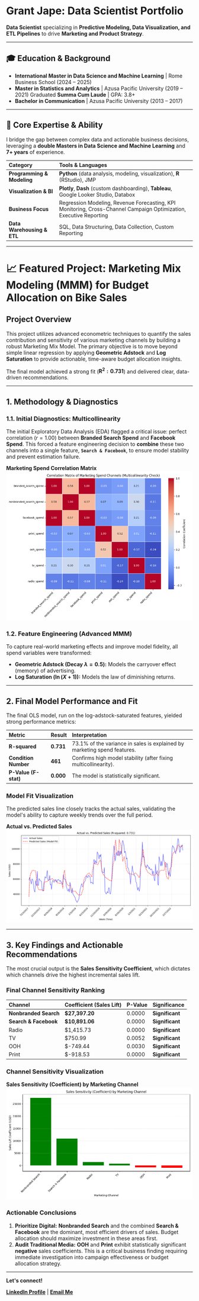 # Grant Jape: Data Scientist Portfolio

**Data Scientist** specializing in **Predictive Modeling, Data Visualization, and ETL Pipelines** to drive **Marketing and Product Strategy**.

---

## 🎓 Education & Background

* **International Master in Data Science and Machine Learning** \| Rome Business School (2024 – 2025)
* **Master in Statistics and Analytics** \| Azusa Pacific University (2019 – 2021) Graduated **Summa Cum Laude** \| GPA: 3.8+
* **Bachelor in Communication** \| Azusa Pacific University (2013 – 2017)

---

## 🚀 Core Expertise & Ability

I bridge the gap between complex data and actionable business decisions, leveraging a **double Masters in Data Science and Machine Learning** and **7+ years** of experience.

| Category | Tools & Languages |
| :--- | :--- |
| **Programming & Modeling** | **Python** (data analysis, modeling, visualization), **R** (RStudio), JMP |
| **Visualization & BI** | **Plotly**, **Dash** (custom dashboarding), **Tableau**, Google Looker Studio, Databox |
| **Business Focus** | Regression Modeling, Revenue Forecasting, KPI Monitoring, Cross-Channel Campaign Optimization, Executive Reporting |
| **Data Warehousing & ETL** | SQL, Data Structuring, Data Collection, Custom Reporting |

---

# 📈 Featured Project: Marketing Mix Modeling (MMM) for Budget Allocation on Bike Sales

## Project Overview

This project utilizes advanced econometric techniques to quantify the sales contribution and sensitivity of various marketing channels by building a robust Marketing Mix Model. The primary objective is to move beyond simple linear regression by applying **Geometric Adstock** and **Log Saturation** to provide actionable, time-aware budget allocation insights.

The final model achieved a strong fit ($\mathbf{R^2: 0.731}$) and delivered clear, data-driven recommendations.

---

## 1. Methodology & Diagnostics

### 1.1. Initial Diagnostics: Multicollinearity
The initial Exploratory Data Analysis (EDA) flagged a critical issue: perfect correlation ($r=1.00$) between **Branded Search Spend** and **Facebook Spend**. This forced a feature engineering decision to **combine** these two channels into a single feature, **`Search & Facebook`**, to ensure model stability and prevent estimation failure.

**Marketing Spend Correlation Matrix**
![Correlation Matrix of Marketing Spend Channels](https://raw.githubusercontent.com/grantjamesjape/Bike_Sales_MMM/main/charts/spend_correlation_matrix.png)

### 1.2. Feature Engineering (Advanced MMM)
To capture real-world marketing effects and improve model fidelity, all spend variables were transformed:
* **Geometric Adstock (Decay $\lambda=0.5$):** Models the carryover effect (memory) of advertising.
* **Log Saturation ($\ln(X+1)$):** Models the law of diminishing returns.

---

## 2. Final Model Performance and Fit

The final OLS model, run on the log-adstock-saturated features, yielded strong performance metrics:

| Metric | Result | Interpretation |
| :--- | :--- | :--- |
| **R-squared** | **0.731** | 73.1% of the variance in sales is explained by marketing spend features. |
| **Condition Number** | **461** | Confirms high model stability (after fixing multicollinearity). |
| **P-Value (F-stat)** | **0.000** | The model is statistically significant. |

### Model Fit Visualization

The predicted sales line closely tracks the actual sales, validating the model's ability to capture weekly trends over the full period.

**Actual vs. Predicted Sales**
![Actual vs. Predicted Sales Plot](https://raw.githubusercontent.com/grantjamesjape/Bike_Sales_MMM/main/charts/actual_vs_predicted_sales.png)

---

## 3. Key Findings and Actionable Recommendations

The most crucial output is the **Sales Sensitivity Coefficient**, which dictates which channels drive the highest incremental sales lift.

### Final Channel Sensitivity Ranking

| Channel | Coefficient (Sales Lift) | P-Value | Significance |
| :--- | :--- | :--- | :--- |
| **Nonbranded Search** | **$27,397.20** | 0.0000 | **Significant** |
| **Search & Facebook** | **$10,891.06** | 0.0000 | **Significant** |
| Radio | $1,415.73 | 0.0000 | **Significant** |
| TV | $750.99 | 0.0052 | **Significant** |
| OOH | $-749.44 | 0.0030 | **Significant** |
| Print | $-918.53 | 0.0000 | **Significant** |

### Channel Sensitivity Visualization

**Sales Sensitivity (Coefficient) by Marketing Channel**
![Channel Sensitivity Bar Chart](https://raw.githubusercontent.com/grantjamesjape/Bike_Sales_MMM/main/charts/channel_sensitivity_bar_chart.png)

### Actionable Conclusions

1.  **Prioritize Digital:** **Nonbranded Search** and the combined **Search & Facebook** are the dominant, most efficient drivers of sales. Budget allocation should maximize investment in these areas first.
2.  **Audit Traditional Media:** **OOH** and **Print** exhibit statistically significant **negative** sales coefficients. This is a critical business finding requiring immediate investigation into campaign effectiveness or budget allocation strategy.

---

**Let's connect!**

[**LinkedIn Profile**](https://www.linkedin.com/in/grantjamesjape/) | [**Email Me**](mailto:grantjape@gmail.com)
